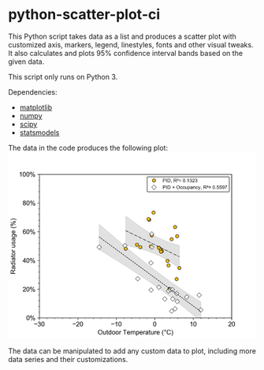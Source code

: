 # python-scatter-plot-ci
This Python script takes data as a list and produces a scatter plot with customized axis, markers, legend, linestyles, fonts and other visual tweaks. It also calculates and plots 95% confidence interval bands based on the given data.

This script only runs on Python 3.

Dependencies:
- [matplotlib](https://matplotlib.org/)
- [numpy](https://numpy.org/)
- [scipy](https://www.scipy.org/)
- [statsmodels](https://www.statsmodels.org/stable/index.html)

The data in the code produces the following plot:
![plot](https://github.com/AKstudios/python-scatter-plot-ci/blob/master/tout_vs_radon_pid_red.png)

The data can be manipulated to add any custom data to plot, including more data series and their customizations.

